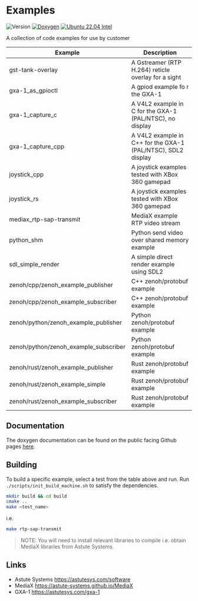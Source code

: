 # Examples

![Version](https://astute-systems.github.io/Examples/version.svg)
[![Doxygen](https://github.com/Astute-Systems/Examples/actions/workflows/build-doxygen.yaml/badge.svg)](https://github.com/Astute-Systems/Examples/actions/workflows/build-doxygen.yaml)
[![Ubuntu 22.04 Intel](https://github.com/Astute-Systems/Examples/actions/workflows/build-ubuntu-22.04-amd64.yaml/badge.svg)](https://github.com/Astute-Systems/Examples/actions/workflows/build-ubuntu-22.04-amd64.yaml)

A collection of code examples for use by customer

| Example           | Description                                                  |
| ----------------- | ------------------------------------------------------------ |
| gst-tank-overlay  | A Gstreamer (RTP H.264) reticle overlay for a sight          |
| gxa-1_as_gpioctl  | A gpiod example fo r the GXA-1                               |
| gxa-1_capture_c   | A V4L2 example in C for the GXA-1 (PAL/NTSC), no display     |
| gxa-1_capture_cpp | A V4L2 example in C++ for the GXA-1 (PAL/NTSC), SDL2 display |
| joystick_cpp      | A joystick examples tested with XBox 360 gamepad             |
| joystick_rs       | A joystick examples tested with XBox 360 gamepad             |
| mediax_rtp-sap-transmit  | MediaX example RTP video stream                       |
| python_shm        | Python send video over shared memory example                 |
| sdl_simple_render | A simple direct render example using SDL2                    |
| zenoh/cpp/zenoh_example_publisher      | C++ zenoh/protobuf example              |
| zenoh/cpp/zenoh_example_subscriber     | C++ zenoh/protobuf example              |
| zenoh/python/zenoh_example_publisher   | Python zenoh/protobuf example           |
| zenoh/python/zenoh_example_subscriber  | Python zenoh/protobuf example           |
| zenoh/rust/zenoh_example_publisher     | Rust zenoh/protobuf example             |
| zenoh/rust/zenoh_example_simple        | Rust zenoh/protobuf example             |
| zenoh/rust/zenoh_example_subscriber    | Rust zenoh/protobuf example             |

## Documentation

The doxygen documentation can be found on the public facing Github pages [here](https://astute-systems.github.io/Examples/).

## Building

To build a specific example, select a test from the table above and run. Run ```./scripts/init_build_machine.sh``` to satisfy the dependencies.

``` .bash
mkdir build && cd build
cmake ..
make <test_name>
```

i.e.

``` .bash
make rtp-sap-transmit
```

> NOTE: You will need to install relevant libraries to compile i.e. obtain MediaX libraries from Astute Systems.

## Links

- Astute Systems <https://astutesys.com/software>
- MediaX <https://astute-systems.github.io/MediaX>
- GXA-1 <https://astutesys.com/gxa-1>
